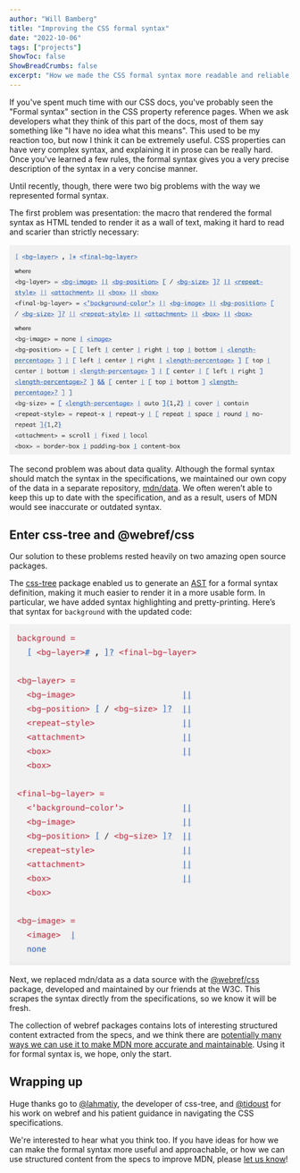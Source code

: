```yaml
---
author: "Will Bamberg"
title: "Improving the CSS formal syntax"
date: "2022-10-06"
tags: ["projects"]
ShowToc: false
ShowBreadCrumbs: false
excerpt: "How we made the CSS formal syntax more readable and reliable, with the help of some great open source software packages."
---
```


If you've spent much time with our CSS docs, you've probably seen the "Formal syntax" section in the CSS property reference pages. When we ask developers what they think of this part of the docs, most of them say something like "I have no idea what this means". This used to be my reaction too, but now I think it can be extremely useful. CSS properties can have very complex syntax, and explaining it in prose can be really hard. Once you've learned a few rules, the formal syntax gives you a very precise description of the syntax in a very concise manner.

Until recently, though, there were two big problems with the way we represented formal syntax.

The first problem was presentation: the macro that rendered the formal syntax as HTML tended to render it as a wall of text, making it hard to read and scarier than strictly necessary:

![Screenshot of old formal syntax rendering for the background property, showing it as a wall of text](images/formal-syntax-background-before.png)

The second problem was about data quality. Although the formal syntax should match the syntax in the specifications, we maintained our own copy of the data in a separate repository, [mdn/data](https://github.com/mdn/data). We often weren’t able to keep this up to date with the specification, and as a result, users of MDN would see inaccurate or outdated syntax.

## Enter css-tree and @webref/css

Our solution to these problems rested heavily on two amazing open source packages.

The [css-tree](https://www.npmjs.com/package/css-tree) package enabled us to generate an [AST](https://en.wikipedia.org/wiki/Abstract_syntax_tree) for a formal syntax definition, making it much easier to render it in a more usable form. In particular, we have added syntax highlighting and pretty-printing. Here’s that syntax for `background` with the updated code:

![Screenshot of new formal syntax rendering for the background property, showing it pretty-printed](images/formal-syntax-background-after.png)

Next, we replaced mdn/data as a data source with the [@webref/css](https://www.npmjs.com/package/@webref/css) package, developed and maintained by our friends at the W3C. This scrapes the syntax directly from the specifications, so we know it will be fresh.

The collection of webref packages contains lots of interesting structured content extracted from the specs, and we think there are [potentially many ways we can use it to make MDN more accurate and maintainable](https://github.com/mdn/yari/pull/7227#issuecomment-1264230886). Using it for formal syntax is, we hope, only the start.

## Wrapping up

Huge thanks go to [@lahmatiy](https://github.com/lahmatiy), the developer of css-tree, and [@tidoust](https://github.com/tidoust) for his work on webref and his patient guidance in navigating the CSS specifications.

We're interested to hear what you think too. If you have ideas for how we can make the formal syntax more useful and approachable, or how we can use structured content from the specs to improve MDN, please [let us know](https://github.com/openwebdocs/project/issues)!
